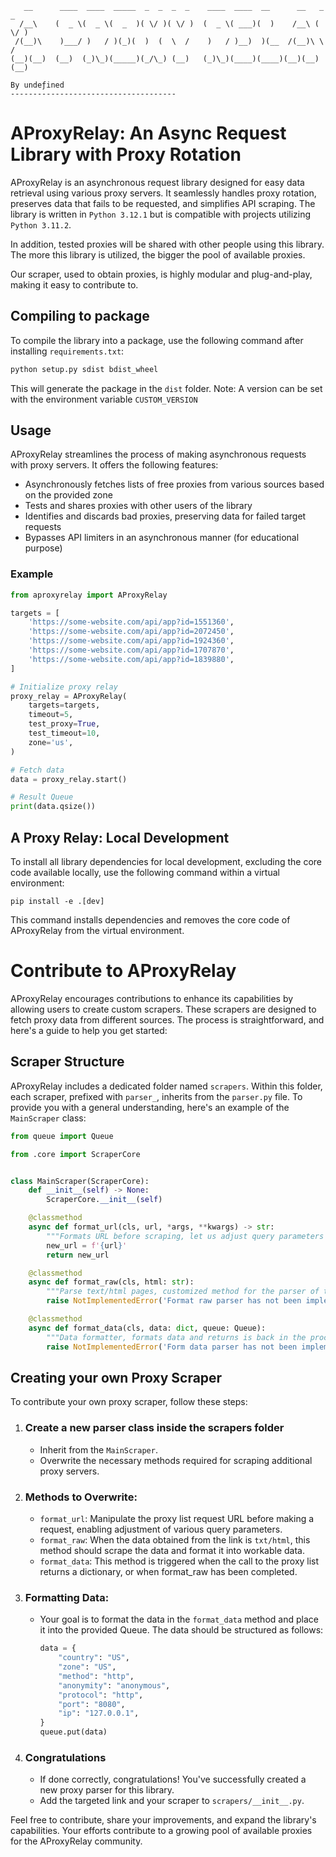 ```
   __      ____  ____  _____  _  _  _  _    ____  ____  __      __   _  _ 
  /__\    (  _ \(  _ \(  _  )( \/ )( \/ )  (  _ \( ___)(  )    /__\ ( \/ )
 /(__)\    )___/ )   / )(_)(  )  (  \  /    )   / )__)  )(__  /(__)\ \  / 
(__)(__)  (__)  (_)\_)(_____)(_/\_) (__)   (_)\_)(____)(____)(__)(__)(__) 

By undeƒined
-------------------------------------
```
# AProxyRelay: An Async Request Library with Proxy Rotation

AProxyRelay is an asynchronous request library designed for easy data retrieval using various proxy servers. It seamlessly handles proxy rotation, preserves data that fails to be requested, and simplifies API scraping. The library is written in `Python 3.12.1` but is compatible with projects utilizing `Python 3.11.2`.

In addition, tested proxies will be shared with other people using this library. The more this library is utilized, the bigger the pool of available proxies.

Our scraper, used to obtain proxies, is highly modular and plug-and-play, making it easy to contribute to.

## Compiling to package
To compile the library into a package, use the following command after installing `requirements.txt`:

```sh
python setup.py sdist bdist_wheel
```

This will generate the package in the `dist` folder.
Note: A version can be set with the environment variable `CUSTOM_VERSION`

## Usage
AProxyRelay streamlines the process of making asynchronous requests with proxy servers. It offers the following features:
- Asynchronously fetches lists of free proxies from various sources based on the provided zone
- Tests and shares proxies with other users of the library
- Identifies and discards bad proxies, preserving data for failed target requests
- Bypasses API limiters in an asynchronous manner (for educational purpose)

### Example
```py
from aproxyrelay import AProxyRelay

targets = [
    'https://some-website.com/api/app?id=1551360',
    'https://some-website.com/api/app?id=2072450',
    'https://some-website.com/api/app?id=1924360',
    'https://some-website.com/api/app?id=1707870',
    'https://some-website.com/api/app?id=1839880',
]

# Initialize proxy relay
proxy_relay = AProxyRelay(
    targets=targets,
    timeout=5,
    test_proxy=True,
    test_timeout=10,
    zone='us',
)

# Fetch data
data = proxy_relay.start()

# Result Queue
print(data.qsize())
```

## A Proxy Relay: Local Development
To install all library dependencies for local development, excluding the core code available locally, use the following command within a virtual environment:

    pip install -e .[dev]

This command installs dependencies and removes the core code of AProxyRelay from the virtual environment.


# Contribute to AProxyRelay

AProxyRelay encourages contributions to enhance its capabilities by allowing users to create custom scrapers. These scrapers are designed to fetch proxy data from different sources. The process is straightforward, and here's a guide to help you get started:

## Scraper Structure

AProxyRelay includes a dedicated folder named `scrapers`. Within this folder, each scraper, prefixed with `parser_`, inherits from the `parser.py` file. To provide you with a general understanding, here's an example of the `MainScraper` class:

```py
from queue import Queue

from .core import ScraperCore


class MainScraper(ScraperCore):
    def __init__(self) -> None:
        ScraperCore.__init__(self)

    @classmethod
    async def format_url(cls, url, *args, **kwargs) -> str:
        """Formats URL before scraping, let us adjust query parameters for each parser"""
        new_url = f'{url}'
        return new_url

    @classmethod
    async def format_raw(cls, html: str):
        """Parse text/html pages, customized method for the parser of this website"""
        raise NotImplementedError('Format raw parser has not been implemented yet')

    @classmethod
    async def format_data(cls, data: dict, queue: Queue):
        """Data formatter, formats data and returns is back in the process Queue"""
        raise NotImplementedError('Form data parser has not been implemented yet')
```

## Creating your own Proxy Scraper

To contribute your own proxy scraper, follow these steps:

1. ### Create a new parser class inside the scrapers folder
    - Inherit from the `MainScraper`.
    - Overwrite the necessary methods required for scraping additional proxy servers.
2. ### Methods to Overwrite:
    - `format_url`: Manipulate the proxy list request URL before making a request, enabling adjustment of various query parameters.
    - `format_raw`: When the data obtained from the link is `txt/html`, this method should scrape the data and format it into workable data.
    - `format_data`: This method is triggered when the call to the proxy list returns a dictionary, or when format_raw has been completed.
3. ### Formatting Data:
    - Your goal is to format the data in the `format_data` method and place it into the provided Queue. The data should be structured as follows:
        ```python
        data = {
            "country": "US",
            "zone": "US",
            "method": "http",
            "anonymity": "anonymous",
            "protocol": "http",
            "port": "8080",
            "ip": "127.0.0.1",
        }
        queue.put(data)
        ```
4. ### Congratulations
    - If done correctly, congratulations! You've successfully created a new proxy parser for this library.
    - Add the targeted link and your scraper to `scrapers/__init__.py`.

Feel free to contribute, share your improvements, and expand the library's capabilities. Your efforts contribute to a growing pool of available proxies for the AProxyRelay community.
